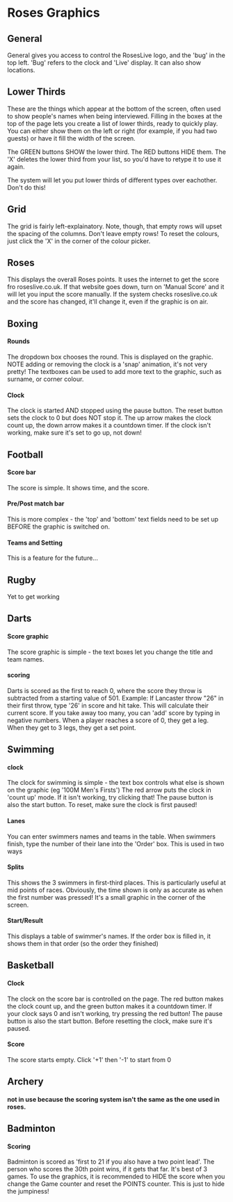 # Roses Graphics

 ## General
 General gives you access to control the RosesLive logo, and the 'bug' in the top left.
 'Bug' refers to the clock and 'Live' display. It can also show locations.

 ## Lower Thirds
 These are the things which appear at the bottom of the screen, often used to show people's names when being interviewed.
 Filling in the boxes at the top of the page lets you create a list of lower thirds, ready to quickly play. You can either show them on the left or right (for example, if you had two guests) or have it fill the width of the screen.

 The GREEN buttons SHOW the lower third. The RED buttons HIDE them. The 'X' deletes the lower third from your list, so you'd have to retype it to use it again.

 The system will let you put lower thirds of different types over eachother. Don't do this!

 ## Grid
 The grid is fairly left-explainatory. Note, though, that empty rows will upset the spacing of the columns. Don't leave empty rows!
 To reset the colours, just click the 'X' in the corner of the colour picker.

 ## Roses
 This displays the overall Roses points. It uses the internet to get the score fro roseslive.co.uk. If that website goes down, turn on 'Manual Score' and it will let you input the score manually.
 If the system checks roseslive.co.uk and the score has changed, it'll change it, even if the graphic is on air.

 ## Boxing
 #### Rounds
 The dropdown box chooses the round. This is displayed on the graphic. NOTE adding or removing the clock is a 'snap' animation, it's not very pretty!
 The textboxes can be used to add more text to the graphic, such as surname, or corner colour.
 #### Clock
 The clock is started AND stopped using the pause button. The reset button sets the clock to 0 but does NOT stop it. The up arrow makes the clock count up, the down arrow makes it a countdown timer. If the clock isn't working, make sure it's set to go up, not down!

 ## Football
 #### Score bar
 The score is simple. It shows time, and the score.
 #### Pre/Post match bar
This is more complex - the 'top' and 'bottom' text fields need to be set up BEFORE the graphic is switched on.
 #### Teams and Setting
This is a feature for the future...

 ## Rugby
Yet to get working

 ## Darts
 #### Score graphic
 The score graphic is simple - the text boxes let you change the title and team names.
 #### scoring
 Darts is scored as the first to reach 0, where the score they throw is subtracted from a starting value of 501.
 Example: If Lancaster throw "26" in their first throw, type '26' in score and hit take. This will calculate their current score.
 If you take away too many, you can 'add' score by typing in negative numbers.
 When a player reaches a score of 0, they get a leg. When they get to 3 legs, they get a set point.

 ## Swimming
 #### clock
 The clock for swimming is simple - the text box controls what else is shown on the graphic (eg '100M Men's Firsts')
 The red arrow puts the clock in 'count up' mode. If it isn't working, try clicking that!
 The pause button is also the start button. To reset, make sure the clock is first paused!
 #### Lanes
 You can enter swimmers names and teams in the table.
 When swimmers finish, type the number of their lane into the 'Order' box. This is used in two ways
 #### Splits
 This shows the 3 swimmers in first-third places. This is particularly useful at mid points of races. Obviously, the time shown is only as accurate as when the first number was pressed! It's a small graphic in the corner of the screen.
 #### Start/Result
 This displays a table of swimmer's names. If the order box is filled in, it shows them in that order (so the order they finished)

 ## Basketball
 #### Clock
 The clock on the score bar is controlled on the page. The red button makes the clock count up, and the green button makes it a countdown timer. If your clock says 0 and isn't working, try pressing the red button!
 The pause button is also the start button. Before resetting the clock, make sure it's paused.
 #### Score
 The score starts empty. Click '+1' then '-1' to start from 0

 ## Archery
 #### not in use because the scoring system isn't the same as the one used in roses.

 ## Badminton
 #### Scoring
 Badminton is scored as 'first to 21 if you also have a two point lead'. The person who scores the 30th point wins, if it gets that far. It's best of 3 games.
 To use the graphics, it is recommended to HIDE the score when you change the Game counter and reset the POINTS counter. This is just to hide the jumpiness!
